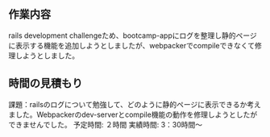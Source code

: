 ## 作業内容
rails development challengeため、bootcamp-appにログを整理し静的ページに表示する機能を追加しようとしましたが、webpackerでcompileできなくて修理しようとしました。

## 時間の見積もり

課題：railsのログについて勉強して、どのように静的ページに表示できるか考えました。Webpackerのdev-serverとcompile機能の動作を修理しようとしたができませんでした。
予定時間: ２時間
実績時間: 3：30時間～
